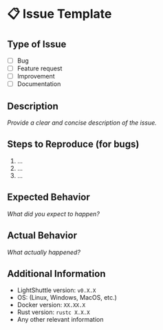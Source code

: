 # 📋 Issue Template

## Type of Issue

- [ ] Bug
- [ ] Feature request
- [ ] Improvement
- [ ] Documentation

## Description

_Provide a clear and concise description of the issue._

## Steps to Reproduce (for bugs)

1. ...
2. ...
3. ...

## Expected Behavior

_What did you expect to happen?_

## Actual Behavior

_What actually happened?_

## Additional Information

- LightShuttle version: `v0.X.X`
- OS: (Linux, Windows, MacOS, etc.)
- Docker version: `XX.XX.X`
- Rust version: `rustc X.X.X`
- Any other relevant information

